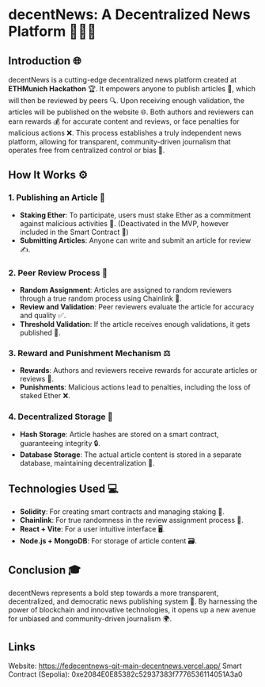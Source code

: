 # decentNews: A Decentralized News Platform 📰🚨💡

## Introduction 🌐

decentNews is a cutting-edge decentralized news platform created at **ETHMunich Hackathon** 🏆. It empowers anyone to publish articles 📝, which will then be reviewed by peers 🔍. Upon receiving enough validation, the articles will be published on the website 🌐. Both authors and reviewers can earn rewards 💰 for accurate content and reviews, or face penalties for malicious actions ❌. This process establishes a truly independent news platform, allowing for transparent, community-driven journalism that operates free from centralized control or bias 🗽.

## How It Works ⚙️

### 1. **Publishing an Article** 📝
   - **Staking Ether**: To participate, users must stake Ether as a commitment against malicious activities 💸. (Deactivated in the MVP, however included in the Smart Contract 📑)
   - **Submitting Articles**: Anyone can write and submit an article for review ✍️.

### 2. **Peer Review Process** 🔎
   - **Random Assignment**: Articles are assigned to random reviewers through a true random process using Chainlink 🔗.
   - **Review and Validation**: Peer reviewers evaluate the article for accuracy and quality ✅.
   - **Threshold Validation**: If the article receives enough validations, it gets published 🎉.

### 3. **Reward and Punishment Mechanism** ⚖️
   - **Rewards**: Authors and reviewers receive rewards for accurate articles or reviews 🏅.
   - **Punishments**: Malicious actions lead to penalties, including the loss of staked Ether ❌.

### 4. **Decentralized Storage** 💾
   - **Hash Storage**: Article hashes are stored on a smart contract, guaranteeing integrity 🔒.
   - **Database Storage**: The actual article content is stored in a separate database, maintaining decentralization 🏢.

## Technologies Used 💻

- **Solidity**: For creating smart contracts and managing staking 🧠.
- **Chainlink**: For true randomness in the review assignment process 🔗.
- **React + Vite**: For a user intuitive interface 🖥️.
- **Node.js + MongoDB**: For storage of article content 🗃️.

## Conclusion 🎓

decentNews represents a bold step towards a more transparent, decentralized, and democratic news publishing system 📢. By harnessing the power of blockchain and innovative technologies, it opens up a new avenue for unbiased and community-driven journalism 🌍.

## Links
Website: https://fedecentnews-git-main-decentnews.vercel.app/
Smart Contract (Sepolia): 0xe2084E0E85382c52937383f7776536114051A3a0

